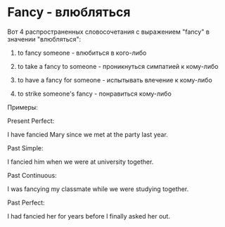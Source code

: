 # Fancy - влюбляться

Вот 4 распространенных словосочетания с выражением "fancy" в значении "влюбляться":

1. to fancy someone - влюбиться в кого-либо

2. to take a fancy to someone - проникнуться симпатией к кому-либо

3. to have a fancy for someone - испытывать влечение к кому-либо

4. to strike someone's fancy - понравиться кому-либо

Примеры:

Present Perfect:

I have fancied Mary since we met at the party last year.

Past Simple:

I fancied him when we were at university together.

Past Continuous:

I was fancying my classmate while we were studying together.

Past Perfect:

I had fancied her for years before I finally asked her out.
